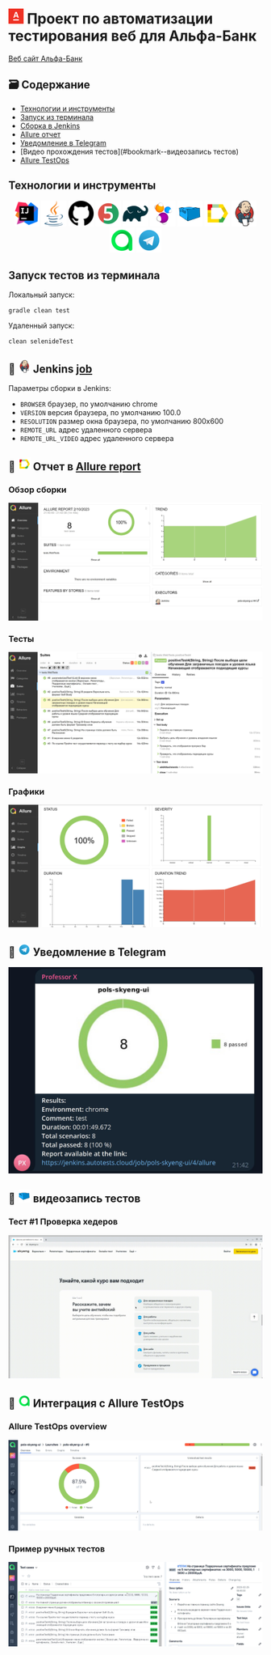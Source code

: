 # <a href="https://alfabank.ru/"><img src="/images/logos/AlfaLogo.png" width="30" height="30"  alt="IDEA"/></a> Проект по автоматизации тестирования веб для Альфа-Банк

<a target="_blank" href="https://alfabank.ru/">Веб сайт Альфа-Банк</a>

## :card_file_box: Содержание
- [Технологии и инструменты](#bookmark-технологии-и-инструменты)
- [Запуск из терминала](#bookmark-запуск-тестов-из-терминала)
- [Сборка в Jenkins](#bookmark--jenkins--job-)
- [Allure отчет](#bookmark--отчет-в-allure-report)
- [Уведомление в Telegram](#bookmark--уведомление-в-telegram)
- [Видео прохождения тестов](#bookmark--видеозапись тестов)
- [Allure TestOps]()

## Технологии и инструменты
<p align="center">
<a href="https://www.jetbrains.com/idea/"><img src="/images/logos/IDEA.svg" width="50" height="50"  alt="IDEA"/></a>
<a href="https://www.java.com/"><img src="/images/logos/Java.svg" width="50" height="50"  alt="Java"/></a>
<a href="https://github.com/"><img src="/images/logos/Github.svg" width="50" height="50"  alt="Github"/></a>
<a href="https://junit.org/junit5/"><img src="/images/logos/JUnit5.svg" width="50" height="50"  alt="JUnit5"/></a>
<a href="https://gradle.org/"><img src="/images/logos/Gradle.svg" width="50" height="50"  alt="Gradle"/></a>
<a href="https://selenide.org/"><img src="/images/logos/Selenide.svg" width="50" height="50"  alt="Selenide"/></a>
<a href="https://aerokube.com/selenoid/"><img src="/images/logos/Selenoid.svg" width="50" height="50"  alt="Selenoid"/></a>
<a href="https://github.com/allure-framework/allure2"><img src="/images/logos/Allure.svg" width="50" height="50"  alt="Allure"/></a>
<a href="https://www.jenkins.io/"><img src="/images/logos/Jenkins.svg" width="50" height="50"  alt="Jenkins"/></a>
<a><img src="/images/logos/Allure_TO.svg" width="50" height="50"  alt="Allure TestOps"/></a>
<a><img src="/images/logos/Telegram.svg" width="50" height="50"  alt="Telegram"/></a>
</p>

##  Запуск тестов из терминала
Локальный запуск:
```
gradle clean test
```
Удаленный запуск:
```
clean selenideTest
```
## :bookmark: <img src="/images/logos/Jenkins.svg" width="25" height="25"  alt="Jenkins"/></a> Jenkins <a target="_blank" href="https://jenkins.autotests.cloud/job/pols-skyeng-ui/"> job </a>

Параметры сборки в Jenkins:

- <code>BROWSER</code> браузер, по умолчанию chrome
- <code>VERSION</code> версия браузера, по умолчанию 100.0
- <code>RESOLUTION</code> размер окна браузера, по умолчанию 800x600
- <code>REMOTE_URL</code> адрес удаленного сервера
- <code>REMOTE_URL_VIDEO</code> адрес удаленного сервера

## :bookmark: <img src="/images/logos/Allure.svg" width="25" height="25"  alt="Allure"/></a> Отчет в <a target="_blank" href="https://jenkins.autotests.cloud/job/pols-skyeng-ui/4/allure/">Allure report</a>
### Обзор сборки
<p align="center">
<img title="Allure Overview Dashboard" src="/images/screens/overview.jpg">
</p>

### Тесты
<p align="center">
<img title="Allure Suites" src="/images/screens/tests.jpg">
</p>

### Графики
<p align="center">
<img title="Allure Graphs" src="/images/screens/graphs.jpg">
</p>

## :bookmark: <img src="/images/logos/Telegram.svg" width="25" height="25"  alt="Telegram"/></a> Уведомление в Telegram

<p align="center">
<img title="Allure Overview Dashboard" src="/images/screens/telegram.jpg">
</p>

## :bookmark: <img src="/images/logos/Selenoid.svg" width="25" height="25" alt="Selenoid"/></a> видеозапись тестов

### Тест #1 Проверка хедеров
<p align="center">
  <img title="Selenoid video for test4" src="/images/gif/test4.gif">
</p>

## :bookmark: <img src="/images/logos/Allure_TO.svg" width="25" height="25" alt="Allure TestOps"/></a> Интеграция с Allure TestOps

### Allure TestOps overview
<p align="center">
  <img title="Allure TestOps overview" src="/images/screens/testops_overview.jpg">
</p>

### Пример ручных тестов
<p align="center">
  <img title="Allure TestOps manual tests" src="/images/screens/manual.jpg">
</p>
